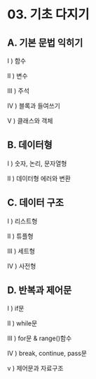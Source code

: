 # 03. 기초 다지기

## A. 기본 문법 익히기

I ) 함수

II ) 변수

III ) 주석  

IV ) 블록과 들여쓰기  

V ) 클래스와 객체

## B. 데이터형

I ) 숫자, 논리, 문자열형  

II ) 데이터형 에러와 변환

## C. 데이터 구조

I ) 리스트형  

II ) 튜플형  

III ) 세트형  

IV ) 사전형

## D. 반복과 제어문
I ) if문  

II ) while문  

III ) for문 & range()함수  

IV ) break, continue, pass문  

v ) 제어문과 자료구조